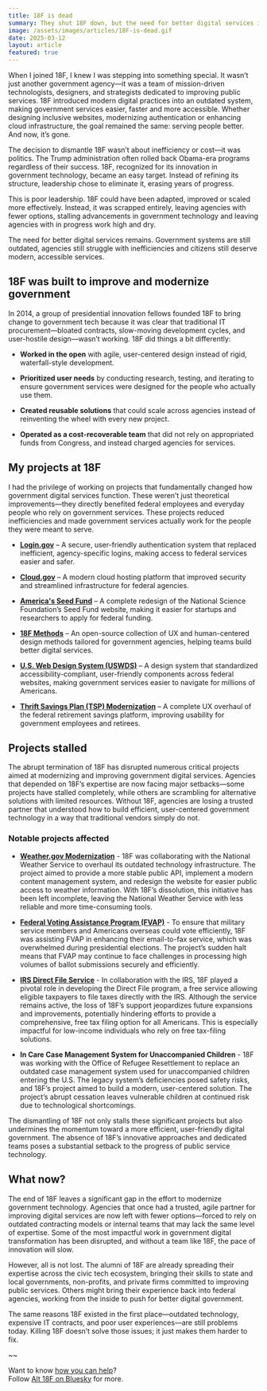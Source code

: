 ```yaml
---
title: 18F is dead
summary: They shut 18F down, but the need for better digital services isn’t over.
image: /assets/images/articles/18F-is-dead.gif
date: 2025-03-12
layout: article
featured: true
---
```


When I joined 18F, I knew I was stepping into something special. It wasn’t just another government agency—it was a team of mission-driven technologists, designers, and strategists dedicated to improving public services. 18F introduced modern digital practices into an outdated system, making government services easier, faster and more accessible. Whether designing inclusive websites, modernizing authentication or enhancing cloud infrastructure, the goal remained the same: serving people better. And now, it’s gone.

The decision to dismantle 18F wasn’t about inefficiency or cost—it was politics. The Trump administration often rolled back Obama-era programs regardless of their success. 18F, recognized for its innovation in government technology, became an easy target. Instead of refining its structure, leadership chose to eliminate it, erasing years of progress.

This is poor leadership. 18F could have been adapted, improved or scaled more effectively. Instead, it was scrapped entirely, leaving agencies with fewer options, stalling advancements in government technology and leaving agencies with in progress work high and dry.

The need for better digital services remains. Government systems are still outdated, agencies still struggle with inefficiencies and citizens still deserve modern, accessible services. 

## 18F was built to improve and modernize government

In 2014, a group of presidential innovation fellows founded 18F to bring change to government tech because it was clear that traditional IT procurement—bloated contracts, slow-moving development cycles, and user-hostile design—wasn’t working. 18F did things a bit differently:

* **Worked in the open** with agile, user-centered design instead of rigid, waterfall-style development.

* **Prioritized user needs** by conducting research, testing, and iterating to ensure government services were designed for the people who actually use them.

* **Created reusable solutions** that could scale across agencies instead of reinventing the wheel with every new project.

* **Operated as a cost-recoverable team** that did not rely on appropriated funds from Congress, and instead charged agencies for services.

## My projects at 18F

I had the privilege of working on projects that fundamentally changed how government digital services function. These weren’t just theoretical improvements—they directly benefited federal employees and everyday people who rely on government services. These projects reduced inefficiencies and made government services actually work for the people they were meant to serve.

* **[Login.gov](https://login.gov)** – A secure, user-friendly authentication system that replaced inefficient, agency-specific logins, making access to federal services easier and safer.

* **[Cloud.gov](https://cloud.gov)** – A modern cloud hosting platform that improved security and streamlined infrastructure for federal agencies.

* **[America's Seed Fund](https://seedfund.nsf.gov/)** – A complete redesign of the National Science Foundation’s Seed Fund website, making it easier for startups and researchers to apply for federal funding.

* **[18F Methods](https://18f.org/guides/methods/)** – An open-source collection of UX and human-centered design methods tailored for government agencies, helping teams build better digital services.

* **[U.S. Web Design System (USWDS)](https://designsystem.digital.gov/)** – A design system that standardized accessibility-compliant, user-friendly components across federal websites, making government services easier to navigate for millions of Americans.

* **[Thrift Savings Plan (TSP) Modernization](https://www.tsp.gov/)** – A complete UX overhaul of the federal retirement savings platform, improving usability for government employees and retirees.

## Projects stalled

The abrupt termination of 18F has disrupted numerous critical projects aimed at modernizing and improving government digital services. Agencies that depended on 18F’s expertise are now facing major setbacks—some projects have stalled completely, while others are scrambling for alternative solutions with limited resources. Without 18F, agencies are losing a trusted partner that understood how to build efficient, user-centered government technology in a way that traditional vendors simply do not.

### Notable projects affected

* **[Weather.gov Modernization](https://www.weather.gov/)** - 18F was collaborating with the National Weather Service to overhaul its outdated technology infrastructure. The project aimed to provide a more stable public API, implement a modern content management system, and redesign the website for easier public access to weather information. With 18F’s dissolution, this initiative has been left incomplete, leaving the National Weather Service with less reliable and more time-consuming tools.

* **[Federal Voting Assistance Program (FVAP)](https://www.fvap.gov/)** - To ensure that military service members and Americans overseas could vote efficiently, 18F was assisting FVAP in enhancing their email-to-fax service, which was overwhelmed during presidential elections. The project’s sudden halt means that FVAP may continue to face challenges in processing high volumes of ballot submissions securely and efficiently.

* **[IRS Direct File Service](https://directfile.irs.gov/)** - In collaboration with the IRS, 18F played a pivotal role in developing the Direct File program, a free service allowing eligible taxpayers to file taxes directly with the IRS. Although the service remains active, the loss of 18F’s support jeopardizes future expansions and improvements, potentially hindering efforts to provide a comprehensive, free tax filing option for all Americans. This is especially impactful for low-income individuals who rely on free tax-filing solutions.

* **In Care Case Management System for Unaccompanied Children** - 18F was working with the Office of Refugee Resettlement to replace an outdated case management system used for unaccompanied children entering the U.S. The legacy system’s deficiencies posed safety risks, and 18F’s project aimed to build a modern, user-centered solution. The project’s abrupt cessation leaves vulnerable children at continued risk due to technological shortcomings.

The dismantling of 18F not only stalls these significant projects but also undermines the momentum toward a more efficient, user-friendly digital government. The absence of 18F’s innovative approaches and dedicated teams poses a substantial setback to the progress of public service technology.

## What now?

The end of 18F leaves a significant gap in the effort to modernize government technology. Agencies that once had a trusted, agile partner for improving digital services are now left with fewer options—forced to rely on outdated contracting models or internal teams that may lack the same level of expertise. Some of the most impactful work in government digital transformation has been disrupted, and without a team like 18F, the pace of innovation will slow.

However, all is not lost. The alumni of 18F are already spreading their expertise across the civic tech ecosystem, bringing their skills to state and local governments, non-profits, and private firms committed to improving public services. Others might bring their experience back into federal agencies, working from the inside to push for better digital government.

The same reasons 18F existed in the first place—outdated technology, expensive IT contracts, and poor user experiences—are still problems today. Killing 18F doesn’t solve those issues; it just makes them harder to fix.

~~

Want to know [how you can help](https://18f.org/how-to-help/)?<br> Follow [Alt 18F on Bluesky](https://bsky.app/profile/alt18f.bsky.social) for more.

